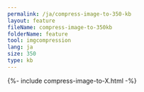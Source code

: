 ```yaml
---
permalink: /ja/compress-image-to-350-kb
layout: feature
fileName: compress-image-to-350kb
folderName: feature
tool: imgcompression
lang: ja
size: 350
type: kb
---
```


{%- include compress-image-to-X.html -%}
